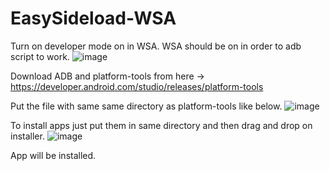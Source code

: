 # EasySideload-WSA

Turn on developer mode on in WSA. WSA should be on in order to adb script to work.
![image](https://user-images.githubusercontent.com/54770218/138224577-a58fc54a-e723-4ab7-9d1e-7a136b540c10.png)

Download ADB and platform-tools from here -> https://developer.android.com/studio/releases/platform-tools


Put the file with same same directory as platform-tools like below.
![image](https://user-images.githubusercontent.com/54770218/138224228-5fe20aa6-c64e-43a7-a03c-714fcca5b2ec.png)

To install apps just put them in same directory and then drag and drop on installer.
![image](https://user-images.githubusercontent.com/54770218/138224403-cc047fed-0ea9-498f-8298-54797f5d6410.png)

App will be installed.
